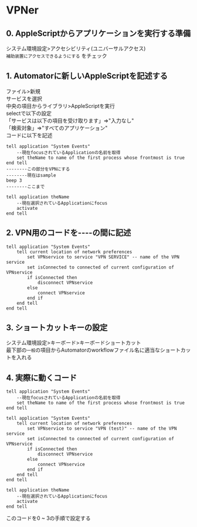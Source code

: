 # VPNer
## 0. AppleScriptからアプリケーションを実行する準備
  システム環境設定>アクセシビリティ(ユニバーサルアクセス)  
  `補助装置にアクセスできるようにする` をチェック  

## 1. Automatorに新しいAppleScriptを記述する
  ファイル>新規  
  サービスを選択  
  中央の項目からライブラリ>AppleScriptを実行  
  selectで以下の設定  
  「サービスは以下の項目を受け取ります」=>"入力なし"  
  「検索対象」=>"すべてのアプリケーション"  
  コードに以下を記述  
    
    tell application "System Events"
        --現在focusされているApplicationの名前を取得
        set theName to name of the first process whose frontmost is true
    end tell
    --------この部分をVPNにする
    --------現在はsample
    beep 3
    --------ここまで

    tell application theName
        --現在選択されているApplicationにfocus
        activate
    end tell

## 2. VPN用のコードを----の間に記述
    tell application "System Events"
        tell current location of network preferences
            set VPNservice to service "VPN SERVICE" -- name of the VPN service
            set isConnected to connected of current configuration of VPNservice
            if isConnected then
                disconnect VPNservice
            else
                connect VPNservice
            end if
        end tell
    end tell

## 3. ショートカットキーの設定
  システム環境設定>キーボード>キーボードショートカット  
  最下部の`一般`の項目からAutomatorのworkflowファイル名に適当なショートカットを入れる  

## 4. 実際に動くコード
    tell application "System Events"
        --現在focusされているApplicationの名前を取得
        set theName to name of the first process whose frontmost is true
    end tell

    tell application "System Events"
        tell current location of network preferences
            set VPNservice to service "VPN (test)" -- name of the VPN service
            set isConnected to connected of current configuration of VPNservice
            if isConnected then
                disconnect VPNservice
            else
                connect VPNservice
            end if
        end tell
    end tell

    tell application theName
        --現在選択されているApplicationにfocus
        activate
    end tell  
  このコードを0 ~ 3の手順で設定する
